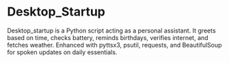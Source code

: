 # Desktop_Startup
Desktop_startup is a Python script acting as a personal assistant. It greets based on time, checks battery, reminds birthdays, verifies internet, and fetches weather. Enhanced with pyttsx3, psutil, requests, and BeautifulSoup for spoken updates on daily essentials.
